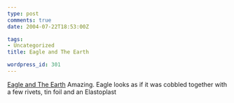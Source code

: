 ```yaml
---
type: post
comments: true
date: 2004-07-22T18:53:00Z

tags:
- Uncategorized
title: Eagle and The Earth

wordpress_id: 301
---
```


[Eagle and The Earth](http://www.hq.nasa.gov/office/pao/History/alsj/a11/as11-40-5924.jpg) Amazing. Eagle looks as if it was cobbled together with a few rivets, tin foil and an Elastoplast
